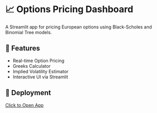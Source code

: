 # 📈 Options Pricing Dashboard

A Streamlit app for pricing European options using Black-Scholes and Binomial Tree models.

## 🔧 Features
- Real-time Option Pricing
- Greeks Calculator
- Implied Volatility Estimator
- Interactive UI via Streamlit

## 🚀 Deployment
[Click to Open App](https://share.streamlit.io/Kshitiz2121/Options-Pricing-Dashboard/main/app.py)
